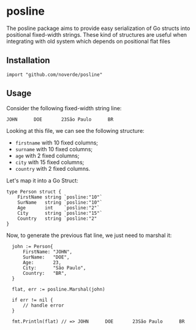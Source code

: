 # posline

The posline package aims to provide easy serialization of Go structs into positional fixed-width strings. 
These kind of structures are useful when integrating with old system which depends on positional flat files

## Installation

```
import "github.com/noverde/posline"
```

## Usage

Consider the following fixed-width string line:


```
JOHN      DOE       23São Paulo      BR
```

Looking at this file, we can see the following structure:

* `firstname` with 10 fixed columns;
* `surname` with 10 fixed columns;
* `age` with 2 fixed columns;
* `city` with 15 fixed columns;
* `country` with 2 fixed columns.

Let's map it into a Go Struct:

```golang
type Person struct {
    FirstName string `posline:"10"`
    SurName   string `posline:"10"`
    Age       int    `posline:"2"`
    City      string `posline:"15"`
    Country   string `posline:"2"
}
```

Now, to generate the previous flat line, we just need to marshal it:

```golang
  john := Person{
      FirstName: "JOHN",
      SurName:   "DOE",
      Age:       23,
      City:      "São Paulo",
      Country:   "BR",
  }

  flat, err := posline.Marshal(john)

  if err != nil {
      // handle error
  }

  fmt.Println(flat) // => JOHN      DOE       23São Paulo      BR
```

